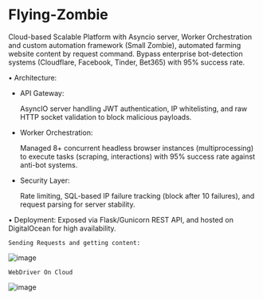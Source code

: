 # Flying-Zombie 

Cloud-based Scalable Platform with Asyncio server, Worker Orchestration and custom automation framework (Small Zombie), automated farming website content by request command. Bypass enterprise bot-detection systems (Cloudflare, Facebook, Tinder, Bet365) with 95% success rate.

•	Architecture:
   - API Gateway:

      AsyncIO server handling JWT authentication, IP whitelisting, and raw HTTP socket validation to block malicious payloads.
     
   - Worker Orchestration:

     Managed 8+ concurrent headless browser instances (multiprocessing) to execute tasks (scraping, interactions) with 95% success rate against anti-bot systems.
    
   - Security Layer:

     Rate limiting, SQL-based IP failure tracking (block after 10 failures), and request parsing for server stability.  

•	Deployment: Exposed via Flask/Gunicorn REST API, and hosted on DigitalOcean for high availability.



`Sending Requests and getting content:`

![image](https://github.com/user-attachments/assets/75fd4969-15c9-4352-89fb-495f0566e222)




`WebDriver On Cloud`

![image](https://github.com/user-attachments/assets/a738e54e-3a46-4a38-b711-55878b1db190)


